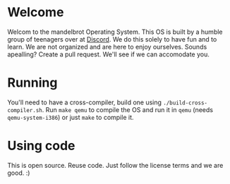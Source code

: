 # Welcome
Welcom to the mandelbrot Operating System. This OS is built by a humble group of teenagers over at [Discord](https://discord.gg/W523cD3Q3P). We do this solely to have fun and to learn. We are not organized and are here to enjoy ourselves. Sounds apealling? Create a pull request. We'll see if we can accomodate you.

# Running
You'll need to have a cross-compiler, build one using `./build-cross-compiler.sh`.
Run `make qemu` to compile the OS and run it in `qemu` (needs `qemu-system-i386`) or just `make` to compile it.

# Using code
This is open source. Reuse code. Just follow the license terms and we are good. :)
